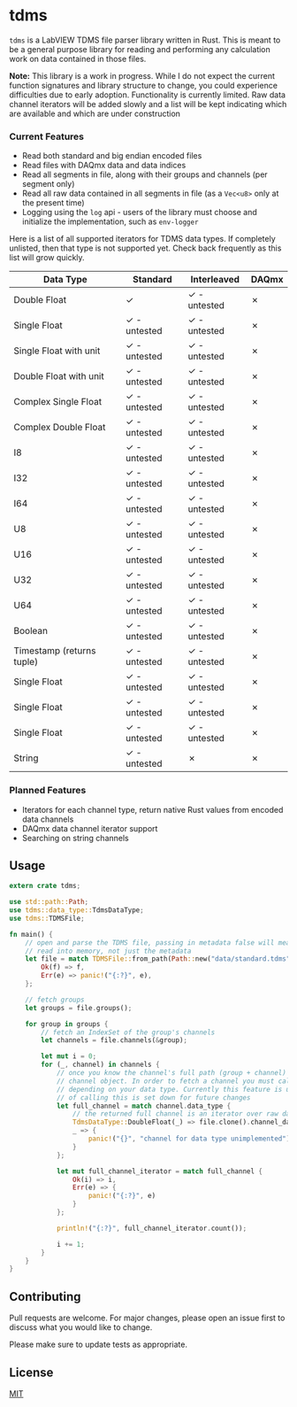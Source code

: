 # tdms 

`tdms` is a LabVIEW TDMS file parser library written in Rust. This is meant to be a general purpose library for reading and performing any calculation work on data contained in those files.

**Note:** This library is a work in progress. While I do not expect the current function signatures and library structure to change, you could experience difficulties due to early adoption. Functionality is currently limited. Raw data channel iterators will be added slowly and a list will be kept indicating which are available and which are under construction 

### Current Features
- Read both standard and big endian encoded files
- Read files with DAQmx data and data indices
- Read all segments in file, along with their groups and channels (per segment only)
- Read all raw data contained in all segments in file (as a `Vec<u8>` only at the present time)
- Logging using the `log` api - users of the library must choose and initialize the implementation, such as `env-logger`

Here is a list of all supported iterators for TDMS data types. If completely unlisted, then that type is not supported yet. Check back frequently as this list will grow quickly.

| Data Type                 | Standard           | Interleaved        | DAQmx   |
|---------------------------|--------------------|--------------------|---------|
| Double Float              | &check;            | &check; - untested | &cross; |
| Single Float              | &check; - untested | &check; - untested | &cross; |
| Single Float with unit    | &check; - untested | &check; - untested | &cross; |
| Double Float with unit    | &check; - untested | &check; - untested | &cross; |
| Complex Single Float      | &check; - untested | &check; - untested | &cross; |
| Complex Double Float      | &check; - untested | &check; - untested | &cross; |
| I8                        | &check; - untested | &check; - untested | &cross; |
| I32                       | &check; - untested | &check; - untested | &cross; |
| I64                       | &check; - untested | &check; - untested | &cross; |
| U8                        | &check; - untested | &check; - untested | &cross; |
| U16                       | &check; - untested | &check; - untested | &cross; |
| U32                       | &check; - untested | &check; - untested | &cross; |
| U64                       | &check; - untested | &check; - untested | &cross; |
| Boolean                   | &check; - untested | &check; - untested | &cross; |
| Timestamp (returns tuple) | &check; - untested | &check; - untested | &cross; |
| Single Float              | &check; - untested | &check; - untested | &cross; |
| Single Float              | &check; - untested | &check; - untested | &cross; |
| Single Float              | &check; - untested | &check; - untested | &cross; |
| String                    | &check; - untested | &cross;            | &cross; |



### Planned Features
- Iterators for each channel type, return native Rust values from encoded data channels
- DAQmx data channel iterator support
- Searching on string channels

## Usage

```rust
extern crate tdms;

use std::path::Path;
use tdms::data_type::TdmsDataType;
use tdms::TDMSFile;

fn main() {
    // open and parse the TDMS file, passing in metadata false will mean the entire file is
    // read into memory, not just the metadata
    let file = match TDMSFile::from_path(Path::new("data/standard.tdms")) {
        Ok(f) => f,
        Err(e) => panic!("{:?}", e),
    };

    // fetch groups
    let groups = file.groups();

    for group in groups {
        // fetch an IndexSet of the group's channels
        let channels = file.channels(&group);

        let mut i = 0;
        for (_, channel) in channels {
            // once you know the channel's full path (group + channel) you can ask for the full
            // channel object. In order to fetch a channel you must call the proper channel func
            // depending on your data type. Currently this feature is unimplemented but the method
            // of calling this is set down for future changes
            let full_channel = match channel.data_type {
                // the returned full channel is an iterator over raw data
                TdmsDataType::DoubleFloat(_) => file.clone().channel_data_double_float(channel),
                _ => {
                    panic!("{}", "channel for data type unimplemented")
                }
            };

            let mut full_channel_iterator = match full_channel {
                Ok(i) => i,
                Err(e) => {
                    panic!("{:?}", e)
                }
            };

            println!("{:?}", full_channel_iterator.count());

            i += 1;
        }
    }
}
```

## Contributing
Pull requests are welcome. For major changes, please open an issue first to discuss what you would like to change.

Please make sure to update tests as appropriate.

## License
[MIT](https://choosealicense.com/licenses/mit/)
